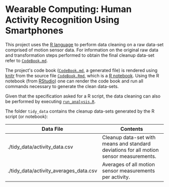 # Wearable Computing: Human Activity Recognition Using Smartphones

This project uses the [R language](https://www.r-project.org/about.html) to perform data cleaning on a raw data-set comprised of motion sensor data. For information on the original raw data and transformation steps performed to obtain the final cleanup data-set refer to [`CodeBook.md`](./CodeBook.md).

The project's code book ([`CodeBook.md`](./CodeBook.md), a generated file) is rendered using [knitr](https://yihui.name/knitr/) from the source file [`CodeBook.Rmd`](./CodeBook.Rmd), which is a [R notebook](http://rmarkdown.rstudio.com/r_notebooks.html). Using the R notebook (from [RStudio](https://www.rstudio.com/)) one can render the code book and run all commands necessary to generate the clean data-sets.

Given that the specification asked for a R script, the data cleaning can also be performed by executing [`run_analysis.R`](./run_analysis.R).

The folder `tidy_data` contains the cleanup data-sets generated by the R script (or notebook):

|Data File                             |Contents                                                                               |
|--------------------------------------|---------------------------------------------------------------------------------------|
|./tidy_data/activity_data.csv         |Cleanup data-set with means and standard deviations for all motion sensor measurements.|
|./tidy_data/activity_averages_data.csv|Averages of all motion sensor measurements per  activity.                              |
